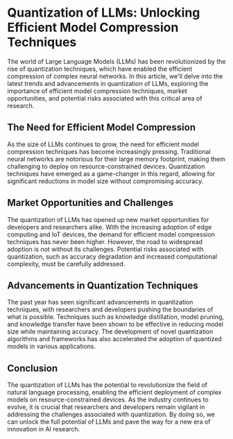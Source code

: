 Quantization of LLMs: Unlocking Efficient Model Compression Techniques
============================================================

The world of Large Language Models (LLMs) has been revolutionized by the rise of quantization techniques, which have enabled the efficient compression of complex neural networks. In this article, we'll delve into the latest trends and advancements in quantization of LLMs, exploring the importance of efficient model compression techniques, market opportunities, and potential risks associated with this critical area of research.

The Need for Efficient Model Compression
------------------------------------

As the size of LLMs continues to grow, the need for efficient model compression techniques has become increasingly pressing. Traditional neural networks are notorious for their large memory footprint, making them challenging to deploy on resource-constrained devices. Quantization techniques have emerged as a game-changer in this regard, allowing for significant reductions in model size without compromising accuracy.

Market Opportunities and Challenges
-----------------------------------

The quantization of LLMs has opened up new market opportunities for developers and researchers alike. With the increasing adoption of edge computing and IoT devices, the demand for efficient model compression techniques has never been higher. However, the road to widespread adoption is not without its challenges. Potential risks associated with quantization, such as accuracy degradation and increased computational complexity, must be carefully addressed.

Advancements in Quantization Techniques
--------------------------------------

The past year has seen significant advancements in quantization techniques, with researchers and developers pushing the boundaries of what is possible. Techniques such as knowledge distillation, model pruning, and knowledge transfer have been shown to be effective in reducing model size while maintaining accuracy. The development of novel quantization algorithms and frameworks has also accelerated the adoption of quantized models in various applications.

Conclusion
----------

The quantization of LLMs has the potential to revolutionize the field of natural language processing, enabling the efficient deployment of complex models on resource-constrained devices. As the industry continues to evolve, it is crucial that researchers and developers remain vigilant in addressing the challenges associated with quantization. By doing so, we can unlock the full potential of LLMs and pave the way for a new era of innovation in AI research.